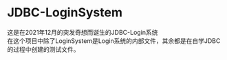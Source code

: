 # JDBC-LoginSystem
这是在2021年12月的突发奇想而诞生的JDBC-Login系统<br>
在这个项目中除了LoginSystem是Login系统的内部文件，其余都是在自学JDBC的过程中创建的测试文件。
